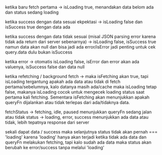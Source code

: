 <!-- IMPORTANT NOTES -->

ketika baru fetch pertama
-> isLoading true, menandakan data belom ada dan status sedang loading

ketika success dengan data sesuai ekpektasi
-> isLoading false dan isSuccess true dengan data ada

ketika success dengan data tidak sesuai (misal JSON parsing error karena tidak ada return dari server sebenarnya)
-> isLoading false, isSuccess true namun data akan null dan bisa jadi ada error/isError jadi penting untuk cek query.data dulu bukan isSuccess

ketika error
-> otomatis isLoading false, isError dan error akan ada valuenya, isSuccess false dan data null

ketika refetching / background fetch
-> maka isFetching akan true, tapi isLoading tergantung apakah ada data atau tidak di fetch pertama/sebelumnya, kalo datanya masih ada/cache maka isLoading tetap false, makanya isLoading cocok untuk mengecek loading status saat pertama kali fetching. Sementara isFetching akan menunjukkan apakah queryFn dijalankan atau tidak terlepas dari ada/tidaknya data.

<!-- Rule of Thumb -->

fetchStatus -> fetching, idle, paused menunjukkan queryFn sedang jalan atau tidak
status -> loading, error, success menunjukkan ada data atau tidak, lebih tepatnya response dari server

sekali dapat data / success maka selanjutnya status tidak akan pernah === 'loading' karena 'loading' hanya akan terjadi ketika tidak ada data dan queryFn melakukan fetching, tapi kalo sudah ada data maka status akan berubah ke error/success tanpa melalui 'loading'
